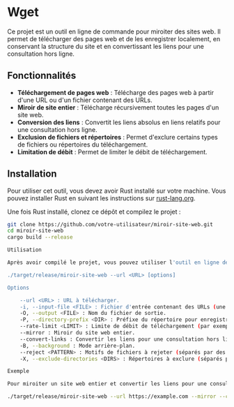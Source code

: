 # Wget

Ce projet est un outil en ligne de commande pour miroiter des sites web. Il permet de télécharger des pages web et de les enregistrer localement, en conservant la structure du site et en convertissant les liens pour une consultation hors ligne.

## Fonctionnalités

- **Téléchargement de pages web** : Télécharge des pages web à partir d'une URL ou d'un fichier contenant des URLs.
- **Miroir de site entier** : Télécharge récursivement toutes les pages d'un site web.
- **Conversion des liens** : Convertit les liens absolus en liens relatifs pour une consultation hors ligne.
- **Exclusion de fichiers et répertoires** : Permet d'exclure certains types de fichiers ou répertoires du téléchargement.
- **Limitation de débit** : Permet de limiter le débit de téléchargement.

## Installation

Pour utiliser cet outil, vous devez avoir Rust installé sur votre machine. Vous pouvez installer Rust en suivant les instructions sur [rust-lang.org](https://www.rust-lang.org/tools/install).

Une fois Rust installé, clonez ce dépôt et compilez le projet :

```bash
git clone https://github.com/votre-utilisateur/miroir-site-web.git
cd miroir-site-web
cargo build --release

Utilisation

Après avoir compilé le projet, vous pouvez utiliser l'outil en ligne de commande comme suit :

./target/release/miroir-site-web --url <URL> [options]

Options

    --url <URL> : URL à télécharger.
    -i, --input-file <FILE> : Fichier d'entrée contenant des URLs (une par ligne).
    -O, --output <FILE> : Nom du fichier de sortie.
    -P, --directory-prefix <DIR> : Préfixe du répertoire pour enregistrer les fichiers.
    --rate-limit <LIMIT> : Limite de débit de téléchargement (par exemple, "300k", "2M").
    --mirror : Miroir du site web entier.
    --convert-links : Convertir les liens pour une consultation hors ligne.
    -B, --background : Mode arrière-plan.
    --reject <PATTERN> : Motifs de fichiers à rejeter (séparés par des virgules).
    -X, --exclude-directories <DIRS> : Répertoires à exclure (séparés par des virgules).

Exemple

Pour miroiter un site web entier et convertir les liens pour une consultation hors ligne :

./target/release/miroir-site-web --url https://example.com --mirror --convert-links